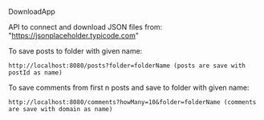 DownloadApp

API to connect and download JSON files from: "https://jsonplaceholder.typicode.com"

To save posts to folder with given name:

    http://localhost:8080/posts?folder=folderName (posts are save with postId as name)

To save comments from first n posts and save to folder with given name:

    http://localhost:8080/comments?howMany=10&folder=folderName (comments are save with domain as name)

